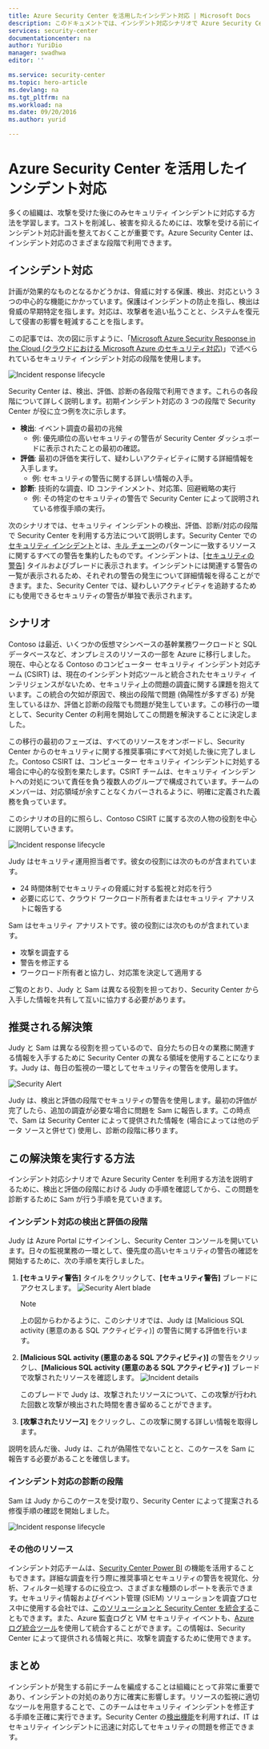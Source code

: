 ```yaml
---
title: Azure Security Center を活用したインシデント対応 | Microsoft Docs
description: このドキュメントでは、インシデント対応シナリオで Azure Security Center を活用する方法について説明します。
services: security-center
documentationcenter: na
author: YuriDio
manager: swadhwa
editor: ''

ms.service: security-center
ms.topic: hero-article
ms.devlang: na
ms.tgt_pltfrm: na
ms.workload: na
ms.date: 09/20/2016
ms.author: yurid

---
```

# Azure Security Center を活用したインシデント対応
多くの組織は、攻撃を受けた後にのみセキュリティ インシデントに対応する方法を学習します。コストを削減し、被害を抑えるためには、攻撃を受ける前にインシデント対応計画を整えておくことが重要です。Azure Security Center は、インシデント対応のさまざまな段階で利用できます。

## インシデント対応
計画が効果的なものとなるかどうかは、脅威に対する保護、検出、対応という 3 つの中心的な機能にかかっています。保護はインシデントの防止を指し、検出は脅威の早期特定を指します。対応は、攻撃者を追い払うことと、システムを復元して侵害の影響を軽減することを指します。

この記事では、次の図に示すように、「[Microsoft Azure Security Response in the Cloud (クラウドにおける Microsoft Azure のセキュリティ対応)](https://gallery.technet.microsoft.com/Azure-Security-Response-in-dd18c678)」で述べられているセキュリティ インシデント対応の段階を使用します。

![Incident response lifecycle](./media/security-center-incident-response/security-center-incident-response-fig1.png)

Security Center は、検出、評価、診断の各段階で利用できます。これらの各段階について詳しく説明します。初期インシデント対応の 3 つの段階で Security Center が役に立つ例を次に示します。

* **検出**: イベント調査の最初の兆候
  * 例: 優先順位の高いセキュリティの警告が Security Center ダッシュボードに表示されたことの最初の確認。
* **評価**: 最初の評価を実行して、疑わしいアクティビティに関する詳細情報を入手します。
  * 例: セキュリティの警告に関する詳しい情報の入手。
* **診断**: 技術的な調査、ID コンテインメント、対応策、回避戦略の実行
  * 例: その特定のセキュリティの警告で Security Center によって説明されている修復手順の実行。

次のシナリオでは、セキュリティ インシデントの検出、評価、診断/対応の段階で Security Center を利用する方法について説明します。Security Center での[セキュリティ インシデント](security-center-incident.md)とは、[キル チェーン](https://blogs.technet.microsoft.com/office365security/addressing-your-cxos-top-five-cloud-security-concerns/)のパターンに一致するリソースに関するすべての警告を集約したものです。インシデントは、[[セキュリティの警告]](security-center-managing-and-responding-alerts.md) タイルおよびブレードに表示されます。インシデントには関連する警告の一覧が表示されるため、それぞれの警告の発生について詳細情報を得ることができます。また、Security Center では、疑わしいアクティビティを追跡するためにも使用できるセキュリティの警告が単独で表示されます。

## シナリオ
Contoso は最近、いくつかの仮想マシンベースの基幹業務ワークロードと SQL データベースなど、オンプレミスのリソースの一部を Azure に移行しました。現在、中心となる Contoso のコンピューター セキュリティ インシデント対応チーム (CSIRT) は、現在のインシデント対応ツールと統合されたセキュリティ インテリジェンスがないため、セキュリティ上の問題の調査に関する課題を抱えています。この統合の欠如が原因で、検出の段階で問題 (偽陽性が多すぎる) が発生しているほか、評価と診断の段階でも問題が発生しています。この移行の一環として、Security Center の利用を開始してこの問題を解決することに決定しました。

この移行の最初のフェーズは、すべてのリソースをオンボードし、Security Center からのセキュリティに関する推奨事項にすべて対処した後に完了しました。Contoso CSIRT は、コンピューター セキュリティ インシデントに対処する場合に中心的な役割を果たします。CSIRT チームは、セキュリティ インシデントへの対処について責任を負う複数人のグループで構成されています。チームのメンバーは、対応領域が余すことなくカバーされるように、明確に定義された義務を負っています。

このシナリオの目的に照らし、Contoso CSIRT に属する次の人物の役割を中心に説明していきます。

![Incident response lifecycle](./media/security-center-incident-response/security-center-incident-response-fig2.png)

Judy はセキュリティ運用担当者です。彼女の役割には次のものが含まれています。

* 24 時間体制でセキュリティの脅威に対する監視と対応を行う
* 必要に応じて、クラウド ワークロード所有者またはセキュリティ アナリストに報告する

Sam はセキュリティ アナリストです。彼の役割には次のものが含まれています。

* 攻撃を調査する
* 警告を修正する
* ワークロード所有者と協力し、対応策を決定して適用する

ご覧のとおり、Judy と Sam は異なる役割を担っており、Security Center から入手した情報を共有して互いに協力する必要があります。

## 推奨される解決策
Judy と Sam は異なる役割を担っているので、自分たちの日々の業務に関連する情報を入手するために Security Center の異なる領域を使用することになります。Judy は、毎日の監視の一環としてセキュリティの警告を使用します。

![Security Alert](./media/security-center-incident-response/security-center-incident-response-fig3.png)

Judy は、検出と評価の段階でセキュリティの警告を使用します。最初の評価が完了したら、追加の調査が必要な場合に問題を Sam に報告します。この時点で、Sam は Security Center によって提供された情報を (場合によっては他のデータ ソースと併せて) 使用し、診断の段階に移ります。

## この解決策を実行する方法
インシデント対応シナリオで Azure Security Center を利用する方法を説明するために、検出と評価の段階における Judy の手順を確認してから、この問題を診断するために Sam が行う手順を見ていきます。

### インシデント対応の検出と評価の段階
Judy は Azure Portal にサインインし、Security Center コンソールを開いています。日々の監視業務の一環として、優先度の高いセキュリティの警告の確認を開始するために、次の手順を実行しました。

1. **[セキュリティ警告]** タイルをクリックして、**[セキュリティ警告]** ブレードにアクセスします。 ![Security Alert blade](./media/security-center-incident-response/security-center-incident-response-fig4.png)
   
   > [!NOTE]
   > 上の図からわかるように、このシナリオでは、Judy は [Malicious SQL activity (悪意のある SQL アクティビティ)] の警告に関する評価を行います。
   > 
   > 
2. **[Malicious SQL activity (悪意のある SQL アクティビティ)]** の警告をクリックし、**[Malicious SQL activity (悪意のある SQL アクティビティ)]** ブレードで攻撃されたリソースを確認します。 ![Incident details](./media/security-center-incident-response/security-center-incident-response-fig5.png)
   
    このブレードで Judy は、攻撃されたリソースについて、この攻撃が行われた回数と攻撃が検出された時間を書き留めることができます。
3. **[攻撃されたリソース]** をクリックし、この攻撃に関する詳しい情報を取得します。

説明を読んだ後、Judy は、これが偽陽性でないことと、このケースを Sam に報告する必要があることを確信します。

### インシデント対応の診断の段階
Sam は Judy からこのケースを受け取り、Security Center によって提案される修復手順の確認を開始しました。

![Incident response lifecycle](./media/security-center-incident-response/security-center-incident-response-fig6.png)

### その他のリソース
インシデント対応チームは、[Security Center Power BI](security-center-powerbi.md) の機能を活用することもできます。詳細な調査を行う際に推奨事項とセキュリティの警告を視覚化、分析、フィルター処理するのに役立つ、さまざまな種類のレポートを表示できます。セキュリティ情報およびイベント管理 (SIEM) ソリューションを調査プロセス中に使用する会社では、[このソリューションと Security Center を統合する](security-center-integrating-alerts-with-log-integration.md)こともできます。また、Azure 監査ログと VM セキュリティ イベントも、[Azure ログ統合ツール](https://blogs.msdn.microsoft.com/azuresecurity/2016/07/21/microsoft-azure-log-integration-preview/)を使用して統合することができます。この情報は、Security Center によって提供される情報と共に、攻撃を調査するために使用できます。

## まとめ
インシデントが発生する前にチームを編成することは組織にとって非常に重要であり、インシデントの対処のあり方に確実に影響します。リソースの監視に適切なツールを用意することで、このチームはセキュリティ インシデントを修正する手順を正確に実行できます。Security Center の[検出機能](security-center-detection-capabilities.md)を利用すれば、IT はセキュリティ インシデントに迅速に対応してセキュリティの問題を修正できます。

<!---HONumber=AcomDC_0921_2016-->